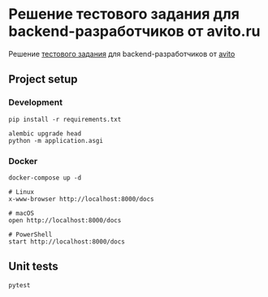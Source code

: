 # Решение тестового задания для backend-разработчиков от avito.ru

Решение [тестового задания](https://github.com/avito-tech/verticals/blob/master/trainee/backend.md) для backend-разработчиков от [avito](https://avito.ru/)

## Project setup

### Development

```shell script
pip install -r requirements.txt

alembic upgrade head
python -m application.asgi
```

### Docker

```shell script
docker-compose up -d

# Linux
x-www-browser http://localhost:8000/docs

# macOS
open http://localhost:8000/docs

# PowerShell
start http://localhost:8000/docs
```

## Unit tests

```shell script
pytest
```